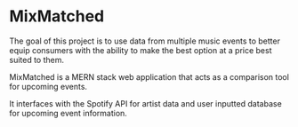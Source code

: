 # MixMatched

The goal of this project is to use data from multiple music events to better equip consumers with the ability to make the best option at a price best suited to them.

MixMatched is a MERN stack web application that acts as a comparison tool for upcoming events.

It interfaces with the Spotify API for artist data and user inputted database for upcoming event information.
